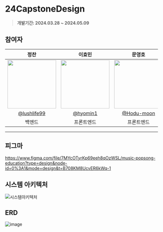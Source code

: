 # 24CapstoneDesign
> **개발기간: 2024.03.28 ~ 2024.05.09**

## 참여자
|      정찬       |          이효민         |       문영호       |          김동욱         |                                                                                                         
| :------------------------------------------------------------------------------: | :---------------------------------------------------------------------------------------------------------------------------------------------------: | :---------------------------------------------------------------------------------------------------------------------------------------------------: | :---------------------------------------------------------------------------------------------------------------------------------------------------: |
|  <img width="160px" src="https://avatars.githubusercontent.com/lushlife99"/> | <img width="160px" src="https://avatars.githubusercontent.com/hyomin1"/> |  <img width="160px" src="https://avatars.githubusercontent.com/Hodu-moon"/> |  <img width="160px" src="https://avatars.githubusercontent.com/DDOONNGGUK"/> |
|   [@lushlife99](https://github.com/lushlife99)   | [@hyomin1](https://github.com/hyomin1)  | [@Hodu-moon](https://github.com/Hodu-moon) | [@DDOONNGGUK](https://github.com/DDOONNGGUK) | 
| 백엔드 | 프론트엔드 | 프론트엔드 | AI |
-------

## 피그마
https://www.figma.com/file/7MYcOTyrKp69eeh8qOzWSL/music-popsong-education?type=design&node-id=0%3A1&mode=design&t=B708KM8UcvER6kWq-1


## 시스템 아키텍처

![시스템아키텍처](https://github.com/lushlife99/24CapstoneDesign/assets/101994803/5d180253-6868-457d-9b5e-3079bd13b530)

## ERD
![image](https://github.com/lushlife99/24CapstoneDesign/assets/101994803/d4523c1f-f23a-4b6a-b4d5-0f7ecf817ea8)
